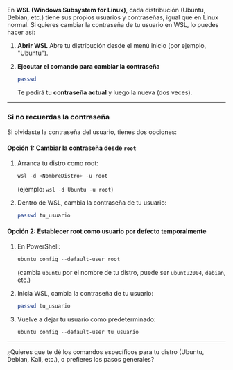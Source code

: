 En **WSL (Windows Subsystem for Linux)**, cada distribución (Ubuntu, Debian, etc.) tiene sus propios usuarios y contraseñas, igual que en Linux normal. Si quieres cambiar la contraseña de tu usuario en WSL, lo puedes hacer así:

1. **Abrir WSL**
   Abre tu distribución desde el menú inicio (por ejemplo, "Ubuntu").

2. **Ejecutar el comando para cambiar la contraseña**

   ```bash
   passwd
   ```

   Te pedirá tu **contraseña actual** y luego la nueva (dos veces).

---

### Si no recuerdas la contraseña

Si olvidaste la contraseña del usuario, tienes dos opciones:

#### Opción 1: Cambiar la contraseña desde `root`

1. Arranca tu distro como root:

   ```powershell
   wsl -d <NombreDistro> -u root
   ```

   (ejemplo: `wsl -d Ubuntu -u root`)

2. Dentro de WSL, cambia la contraseña de tu usuario:

   ```bash
   passwd tu_usuario
   ```

#### Opción 2: Establecer root como usuario por defecto temporalmente

1. En PowerShell:

   ```powershell
   ubuntu config --default-user root
   ```

   (cambia `ubuntu` por el nombre de tu distro, puede ser `ubuntu2004`, `debian`, etc.)

2. Inicia WSL, cambia la contraseña de tu usuario:

   ```bash
   passwd tu_usuario
   ```

3. Vuelve a dejar tu usuario como predeterminado:

   ```powershell
   ubuntu config --default-user tu_usuario
   ```

---

¿Quieres que te dé los comandos específicos para tu distro (Ubuntu, Debian, Kali, etc.), o prefieres los pasos generales?
